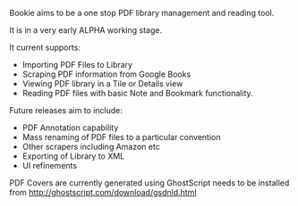 Bookie aims to be a one stop PDF library management and reading tool.

It is in a very early ALPHA working stage.

It current supports:
* Importing PDF Files to Library
* Scraping PDF information from Google Books
* Viewing PDF library in a Tile or Details view
* Reading PDF files with basic Note and Bookmark functionality.

Future releases aim to include:
* PDF Annotation capability
* Mass renaming of PDF files to a particular convention
* Other scrapers including Amazon etc
* Exporting of Library to XML
* UI refinements

PDF Covers are currently generated using GhostScript needs to be installed from http://ghostscript.com/download/gsdnld.html